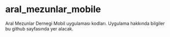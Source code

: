 # aral_mezunlar_mobile

Aral Mezunlar Dernegi Mobil uygulaması kodları. Uygulama hakkında bilgiler bu github sayfasında yer alacak.
